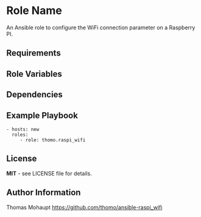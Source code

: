 Role Name
=========

An Ansible role to configure the WiFi connection parameter on a Raspberry PI.

Requirements
------------


Role Variables
--------------


Dependencies
------------


Example Playbook
----------------

    - hosts: new
      roles:
         - role: thomo.raspi_wifi

License
-------

**MIT** - see LICENSE file for details.

Author Information
------------------

Thomas Mohaupt https://github.com/thomo/ansible-raspi_wifi
